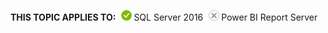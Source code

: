 **THIS TOPIC APPLIES TO:**![yes](media/yes.png)SQL Server 2016![no](media/no.png)Power BI Report Server
